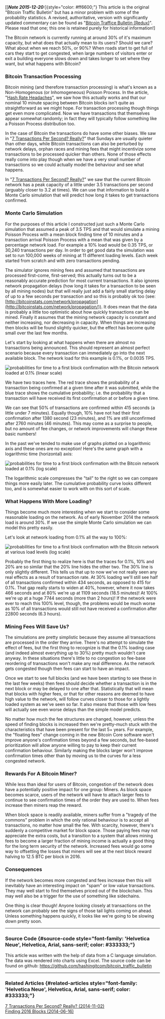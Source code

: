 \[[***Note 2015-12-20:***]{style="color: #ff6600;"} This article is the
original \"Bitcoin Traffic Bulletin\" but has a minor problem with some
of the probability statistics. A revised, authoritative, version with
significantly updated commentary can be found as \"[Bitcoin Traffice
Bulletin
(Redux)](index.php?option=com_content&view=article&id=44:bitcoin-traffic-bulletin-redux&catid=8:analysis&Itemid=110)\".
Please read that one; this one is retained purely for historical
information!\]

The Bitcoin network is currently running at around 30% of it's maximum
capacity, but what does that actually mean to its users? Should we care?
What about when we reach 50%, or 90%? When roads start to get full of
cars they start to get congested, when large numbers of visitors enter
or exit a building everyone slows down and takes longer to set where
they want, but what happens with Bitcoin?

### Bitcoin Transaction Processing

Bitcoin mining (and therefore transaction processing) is what's known
as a Non-Homogenous (or Inhomogeneous) Poisson Process. In the article,
\"[Hash Rate
Headaches](index.php?option=com_content&view=article&id=27:hash-rate-headaches&catid=8:analysis&Itemid=110)\",
we saw how this actually works and that our nominal 10 minute spacing
between Bitcoin blocks isn't quite as straightforward as we might hope.
For transaction processing though things get even more complicated. Now
we have transactions that themselves appear somewhat randomly; in fact
they will typically follow something like a Poisson Process distribution
too.

In the case of Bitcoin the transactions do have some other biases. We
saw in \"[7 Transactions Per Second?
Really?](administrator/index.php?option=com_content&task=article.edit&id=33)\"
that Sundays are usually quieter than other days, while Bitcoin
transactions can also be perturbed by network delays, orphan races and
mining fees that might incentivize some transactions to be processed
quicker than others. None of those effects really come into play though
when we have a very small number of transactions so we could actually
model the behaviour and see what happens.

In \"[7 Transactions Per Second?
Really?](administrator/index.php?option=com_content&task=article.edit&id=33)\"
we saw that the current Bitcoin network has a peak capacity of a little
under 3.5 transactions per second (arguably closer to 3.2 at times). We
can use that information to build a Monte Carlo simulation that will
predict how long it takes to get transactions confirmed.

### Monte Carlo Simulation

For the purposes of this article I constructed just such a Monte Carlo
simulation that assumed a peak of 3.5 TPS and that would simulate a
mining Poisson Process with a mean block finding time of 10 minutes and
a transaction arrival Poisson Process with a mean that was given by a
percentage network load. For example a 10% load would be 0.35 TPS, or
30,240 transactions per day. In order to get good data the simulation
was set to run 100,000 weeks of mining at 11 different loading levels.
Each week started from scratch and with zero transactions pending.

The simulator ignores mining fees and assumed that transactions are
processed first-come, first-served; this actually turns out to be a
reasonably accurate prediction for most current transactions. It also
ignores network propagation delays (how long it takes for a transaction
to be seen by all mining nodes) but that will really just add a fairly
small starting delay of up to a few seconds per transaction and so this
is probably ok too (see:
[http://bitcoinstats.com/network/propagation](http://bitcoinstats.com/network/propagation/)).
It does mean that the data is probably a little too optimistic about how
quickly transactions can be mined. Finally it assumes that the mining
network capacity is constant and neither increasing, nor decreasing in
capacity. When things are increasing then blocks will be found slightly
quicker, but the effect has become quite small over the last few months.

Let's start by looking at what happens when there are almost no
transactions being announced. This should represent an almost perfect
scenario because every transaction can immediately go into the next
available block. The network load for this example is 0.1%, or 0.0035
TPS.

![probabilities for time to a first block confirmation with the Bitcoin network loaded at 0.1% (linear scale)](./first-conf-0-linear.png)

We have two traces here. The red trace shows the probability of a
transaction being confirmed at a given time after it was submitted,
while the blue trace shows the cumulative probability; i.e. the
probability that a transaction will have received its first confirmation
at or before a given time.

We can see that 50% of transactions are confirmed within 415 seconds (a
little under 7 minutes). Equally though, 10% have not had their first
confirmation after 1380 second (23 minutes), and 1% are still
unconfirmed after 2760 minutes (46 minutes). This may come as a surprise
to people, but no amount of fee changes, or network improvements will
change these basic numbers!

In the past we've tended to make use of graphs plotted on a logarithmic
axis and these ones are no exception! Here's the same graph with a
logarithmic time (horizontal) axis:

![probabilities for time to a first block confirmation with the Bitcoin network loaded at 0.1% (log scale)](./first-conf-0-log.png)

The logarithmic scale compresses the \"tail\" to the right so we can
compare things more easily later. The cumulative probability curve looks
different too, and is somewhat easier to work with on this sort of
scale.

### What Happens With More Loading?

Things become much more interesting when we start to consider some
reasonable loading on the network. As of early November 2014 the network
load is around 30%. If we use the simple Monte Carlo simulation we can
model this pretty easily.

Let's look at network loading from 0.1% all the way to 100%:

![probabilities for time to a first block confirmation with the Bitcoin network at various load levels (log scale)](./first-conf-0-100.png)

Probably the first thing to realize here is that the traces for 0.1%,
10% and 20% are so similar that the 20% line hides the other two. The
30% line is only slightly different. This tells us that up to now we've
not really seen any real effects as a result of transaction rate. At 30%
loading we'll still see half of all transactions confirmed within 434
seconds, as opposed to 415 for 0.1%. That gap really starts to widen at
40%, however, where it now takes 466 seconds and at 80% we're up at
1109 seconds (18.5 minutes)! At 100% we're up at a huge 7744 seconds
(more than 2 hours)! If the network were ever to reach this 100% level,
though, the problems would be much worse as 10% of all transactions
would still not have received a confirmation after 22800 seconds (6.3
hours).

### Mining Fees Will Save Us?

The simulations are pretty simplistic because they assume all
transactions are processed in the order they arrive. There's no attempt
to simulate the effect of fees, but the first thing to recognize is that
the 0.1% loading case (and indeed almost everything up to 30%) pretty
much wouldn't care anyway. In these situations there's little to no
congestion so fee-base reordering of transactions won't make any real
difference. As the network gets congested though then fees can start to
have an impact.

Once we start to see full blocks (and we have been starting to see these
in the last few weeks) then fees should decide whether a transaction is
in the next block or may be delayed to one after that. Statistically
that will mean that blocks with higher fees, or that for other reasons
are deemed to have high value to the network, will follow curves closer
to those for a lightly loaded system as we've seen so far. It also
means that those with low fees will actually see even worse delays than
the simple model predicts.

No matter how much the fee structures are changed, however, unless the
speed of finding blocks is increased then we're pretty-much stuck with
the characteristics that have been present for the last 5+ years. For
example, the \"floating fees\" change coming in the new Bitcoin Core
software won't improve anyone's confirmation times beyond a few
seconds, but fee-based prioritization will allow anyone willing to pay
to keep their current confirmation behaviour. Similarly making the
blocks larger won't improve confirmation times other than by moving us
to the curves for a less congested network.

### Rewards For A Bitcoin Miner?

While less than ideal for users of Bitcoin, congestion of the network
does have a potentially positive impact for one group: Miners. As block
space becomes scarce, users of the network will have to attach larger
fees to continue to see confirmation times of the order they are used
to. When fees increase then miners reap the reward.

When block space is readily available, miners suffer from a \"tragedy of
the commons\" problem in which the only rational behaviour is to accept
all transactions, no matter how small the fee. With scarcity, however,
there's suddenly a competitive market for block space. Those paying
fees may not appreciate the extra costs, but a transition to a system
that allows mining fees to become a larger fraction of mining income is
actually a good thing for the long term security of the network.
Increased fees would go some way to offsetting the losses that miners
will see at the next block reward halving to 12.5 BTC per block in 2016.

### Consequences

If the network becomes more congested and fees increase then this will
inevitably have an interesting impact on \"spam\" or low value
transactions. They may well start to find themselves priced out of the
blockchain. This may well also be a trigger for the use of something
like sidechains.

One thing is clear though! Anyone looking closely at transactions on the
network can probably see the signs of those tail lights coming on ahead.
Unless something happens quickly, it looks like we're going to be
slowing down pretty soon.

------------------------------------------------------------------------

### Source Code {#source-code style="font-family: 'Helvetica Neue', Helvetica, Arial, sans-serif; color: #333333;"}

This article was written with the help of data from a C language
simulation. The data was rendered into charts using Excel. The source
code can be found on
github: <https://github.com/hashingitcom/bitcoin_traffic_bulletin>[\
](https://github.com/hashingitcom/pool_wars)

------------------------------------------------------------------------

### Related Articles {#related-articles style="font-family: 'Helvetica Neue', Helvetica, Arial, sans-serif; color: #333333;"}

[7 Transactions Per Second? Really?
(2014-11-02)](index.php?option=com_content&view=article&id=33:7-transactions-per-second&catid=8:analysis&Itemid=110)[\
Finding 2016 Blocks
(2014-06-16)](index.php?option=com_content&view=article&id=30:finding-2016-blocks&catid=8:analysis&Itemid=110)
